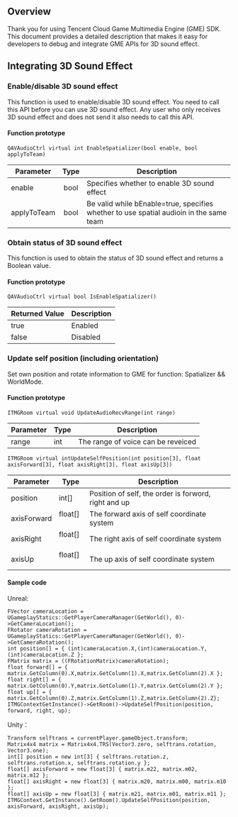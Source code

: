 ## Overview
Thank you for using Tencent Cloud Game Multimedia Engine (GME) SDK. This document provides a detailed description that makes it easy for developers to debug and integrate GME APIs for 3D sound effect.


## Integrating 3D Sound Effect
### Enable/disable 3D sound effect
This function is used to enable/disable 3D sound effect. You need to call this API before you can use 3D sound effect. Any user who only receives 3D sound effect and does not send it also needs to call this API.

#### Function prototype  
```
QAVAudioCtrl virtual int EnableSpatializer(bool enable, bool applyToTeam)
```

| Parameter | Type | Description |
| ------------- |:-------------:|-------------
| enable    |bool         | Specifies whether to enable 3D sound effect |
| applyToTeam    |bool         | Be valid while bEnable=true, specifies whether to use spatial audioin in the same team |



### Obtain status of 3D sound effect
This function is used to obtain the status of 3D sound effect and returns a Boolean value.

#### Function prototype  
```
QAVAudioCtrl virtual bool IsEnableSpatializer()
```

| Returned Value | Description |
| ------- |---------|
| true    	|Enabled |
| false    	|Disabled |  

### Update self position (including orientation)
Set own position and rotate information to GME for function: Spatializer && WorldMode.
#### Function prototype  
```
ITMGRoom virtual void UpdateAudioRecvRange(int range)
```

|Parameter | Type | Description |
| ------------- |-------------|-------------
| range 	|int  	|The range of voice can be reveiced|

```
ITMGRoom virtual intUpdateSelfPosition(int position[3], float axisForward[3], float axisRight[3], float axisUp[3])
```

|Parameter | Type | Description |
| ------------- |-------------|-------------
| position   	|int[]		|Position of self, the order is forword, right and up|
| axisForward   |float[]  	|The forward axis of self coordinate system|
| axisRight    	|float[]  	|The right axis of self coordinate system|
| axisUp    	|float[]  	|The up axis of self coordinate system|


#### Sample code

Unreal:
```
FVector cameraLocation = UGameplayStatics::GetPlayerCameraManager(GetWorld(), 0)->GetCameraLocation();
FRotator cameraRotation = UGameplayStatics::GetPlayerCameraManager(GetWorld(), 0)->GetCameraRotation();
int position[] = { (int)cameraLocation.X,(int)cameraLocation.Y, (int)cameraLocation.Z };
FMatrix matrix = ((FRotationMatrix)cameraRotation);
float forward[] = { matrix.GetColumn(0).X,matrix.GetColumn(1).X,matrix.GetColumn(2).X };
float right[] = { matrix.GetColumn(0).Y,matrix.GetColumn(1).Y,matrix.GetColumn(2).Y };
float up[] = { matrix.GetColumn(0).Z,matrix.GetColumn(1).Z,matrix.GetColumn(2).Z};
ITMGContextGetInstance()->GetRoom()->UpdateSelfPosition(position, forward, right, up); 	
```
Unity：
```
Transform selftrans = currentPlayer.gameObject.transform;
Matrix4x4 matrix = Matrix4x4.TRS(Vector3.zero, selftrans.rotation, Vector3.one);
int[] position = new int[3] { selftrans.rotation.z, selftrans.rotation.x, selftrans.rotation.y };
float[] axisForward = new float[3] { matrix.m22, matrix.m02, matrix.m12 };
float[] axisRight = new float[3] { matrix.m20, matrix.m00, matrix.m10 };
float[] axisUp = new float[3] { matrix.m21, matrix.m01, matrix.m11 };
ITMGContext.GetInstance().GetRoom().UpdateSelfPosition(position, axisForward, axisRight, axisUp);
```





